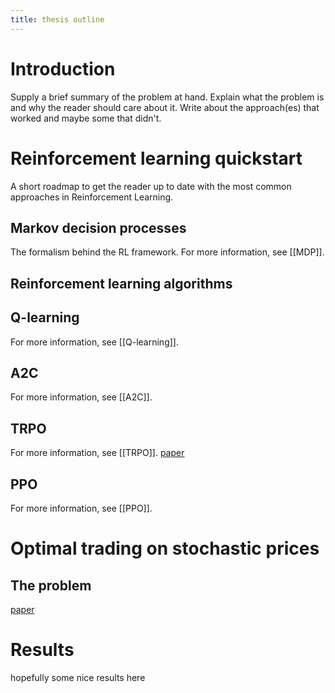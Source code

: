```yaml
---
title: thesis outline
---
```

# Introduction
Supply a brief summary of the problem at hand. Explain what the problem is and why the reader should care about it. Write about the approach(es) that worked and maybe some that didn't.

# Reinforcement learning quickstart
A short roadmap to get the reader up to date with the most common approaches in Reinforcement Learning.

## Markov decision processes
The formalism behind the RL framework. For more information, see [[MDP]].

## Reinforcement learning algorithms
## Q-learning
For more information, see [[Q-learning]].

## A2C
For more information, see [[A2C]].

## TRPO
For more information, see [[TRPO]].
[paper](https://arxiv.org/pdf/1502.05477v5)

## PPO
For more information, see [[PPO]].

# Optimal trading on stochastic prices
## The problem
[paper](https://arxiv.org/pdf/1501.01506)

# Results
hopefully some nice results here

